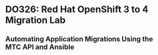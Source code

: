 # DO326: Red Hat OpenShift 3 to 4 Migration Lab

## Automating Application Migrations Using the MTC API and Ansible
